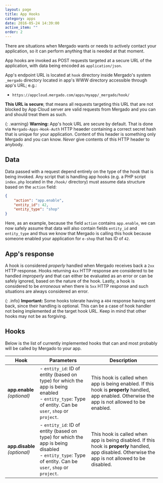 ```yaml
---
layout: page
title: App Hooks
category: apps
date: 2016-05-24 14:39:00
active_item: ""
order: 2
---
```


There are situations when Mergado wants or needs to actively contact your application, so it can perform anything that is needed at that moment.

App hooks are invoked as POST requests targeted at a secure URL of the application, with data being encoded as `application/json`.

App's endpoint URL is located at `hook` directory inside Mergado's system `_mergado` directory located in app's WWW directory accessible through app's URL;
e.g.:

* `https://appcloud.mergado.com/apps/myapp/_mergado/hook/`

**This URL is secure**; that means all requests targeting this URL that are not blocked by App Cloud server are valid requests from Mergado and you can and should treat them as such.

{: .warning}
**Warning:** App's hook URL are secure by default. That is done via `Mergado-Apps-Hook-Auth` HTTP heaeder containing a correct secret hash that is unique for your application. Content of this header is something only Mergado and you can know. *Never* give contents of this HTTP header to anybody.

## Data

Data passed with a request depend entirely on the type of the hook that is being invoked. Any script that is handling app hooks (e.g. a PHP script `index.php` located in the `/hook/` directory) must assume data structure based on the `action` field:

```json
{
    "action": "app.enable",
    "entity_id": 42,
    "entity_type": "shop"
}
```

Here, as an example, because the field `action` contains `app.enable`, we can now safely assume that data will also contain fields `entity_id` and `entity_type` and thus we know that Mergado is calling this hook because someone enabled your application for `e-shop` that has ID of `42`.

## App's response

A hook is considered *properly* handled when Mergado receives back a `2xx` HTTP response. Hooks returning `4xx` HTTP response are considered to be handled *improperly* and that can either be evaluated as an error or can be safely ignored, based on the nature of the hook. Lastly, a hook is considered to be *erroneous* when there is `5xx` HTTP response and such situations are always considered an error.

{: .info}
**Important:** Some hooks tolerate having a `404` response having sent back, since their handling is optional. This can be a case of hook handler not being implemented at the target hook URL. Keep in mind that other hooks may not be as forgiving.

## Hooks

Below is the list of currently implemented hooks that can and most probably will be called by Mergado to your app.

Hook | Parameters | Description
---- | ---------- | -----------
**app.enable** <br> *(optional)* | - `entity_id`: ID of entity (based on type) for which the app is being enabled <br> - `entity_type`: Type of entity. Can be `user`, `shop` or `project`. | This hook is called when app is being enabled. If this hook is **properly** handled, app enabled. Otherwise the app is not allowed to be enabled.
**app.disable** <br> *(optional)* | - `entity_id`: ID of entity (based on type) for which the app is being disabled <br> - `entity_type`: Type of entity. Can be `user`, `shop` or `project`. | This hook is called when app is being disabled. If this hook is **properly** handled, app disabled. Otherwise the app is not allowed to be disabled.
